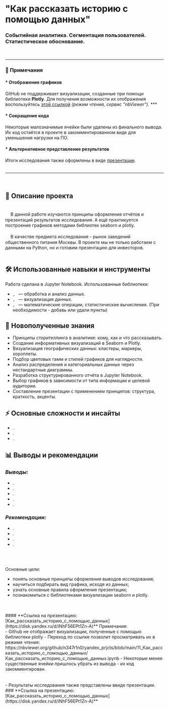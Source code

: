 # "Как рассказать историю с помощью данных"  <br>
### Событийная аналитика. Cегментация пользователей. Cтатистическое обоснование.
<br>

***

### 📝 **Примечания**  

#### * **Отображение графиков**  
GitHub не поддерживает визуализации, созданные при помощи библиотеки **Plotly**. Для получения возможности их отображения воспользуйтесь [этой ссылкой](https://nbviewer.org/github/n347r1n0/yandex_prjcts/blob/main/11_Как_рассказать_историю_с_помощью_данных/Как_рассказать_историю_с_помощью_данных.ipynb) *(режим чтения, сервис "nbViewer").*  ***

#### * **Сокращение кода**  
Некоторые малозначимые ячейки были удалены из финального вывода. Их код остаётся в проекте в закомментированном виде для уменьшения нагрузки на ПО.  

#### * **Альтернативное представление результатов**  
Итоги исследования также оформлены в виде [презентации](https://disk.yandex.ru/d/iNhF56EPt1Zn-A).  
 <br>

--- 
<br>

 ## 📌 Описание проекта

 <br>
ᅠ В данной работе изучаются принципы оформления отчётов и презентаций результатов исследования. А ещё практикуется построение графиков методами библиотек seaborn и plotly.<br>
 <br>
ᅠ В качестве предмета исследования - рынок заведений общественного питания Москвы. В проекте мы не только работаем с данными на Python, но и готовим презентацию для инвесторов.<br>
<br>

## 🛠 Использованные навыки и инструменты
Работа сделана в Jupyter Notebook. Использованные библиотеки:
- ``, `` — обработка и анализ данных.
- ``, `` — визуализация данных.
- ``, `` — математические операции, статистические вычисления.
(При необходимости - добавь или удали пункты)

## 🎯 Новополученные знания
- Принципы сторителлинга в аналитике: кому, как и что рассказывать.
- Создание информативных визуализаций в Seaborn и Plotly.
- Визуализация географических данных: кластеры, маркеры, хороплеты.
- Подбор цветовых гамм и стилей графиков для наглядности.
- Анализ распределения и категориальных данных через нестандартные диаграммы.
- Разработка структурированного отчёта в Jupyter Notebook.
- Выбор графиков в зависимости от типа информации и целевой аудитории.
- Составление презентации с применением принципов: структура, краткость, акценты.

## ⚡ Основные сложности и инсайты
- .
- .
- .

## 📊 Выводы и рекомендации

### ***Выводы:***
- .  
- .  
- .  
- .  
- .  

### ***Рекомендации:***  
- .  
- .  
- .  
- .


<br><br>

Основные цели:

- понять основные принципы оформления выводов исследования;
- научиться подбирать вид графика, исходя из данных;
- узнать основные правила оформления презентации;
- познакомиться с библиотеками визуализации seaborn и plotly.
<br><br>






 <br>
#### **Ссылка на презентацию: [Как_рассказать_историю_с_помощью_данных](https://disk.yandex.ru/d/iNhF56EPt1Zn-A)** 
Примечания: <br>
  - Github не отображает визуализации, полученные с помощью библиотеки plotly - Переход по ссылке позволит просматривать их в режиме чтения: <br> https://nbviewer.org/github/n347r1n0/yandex_prjcts/blob/main/11_Как_рассказать_историю_с_помощью_данных/Как_рассказать_историю_с_помощью_данных.ipynb
  - Некоторые менее существенные ячейки пришлось убрать из вывода - их код закомментирован.  <br>
<br><br>
  - Результаты исследования также представлены ввиде презентации.
### **Ссылка на презентацию:  [Как_рассказать_историю_с_помощью_данных](https://disk.yandex.ru/d/iNhF56EPt1Zn-A)**





